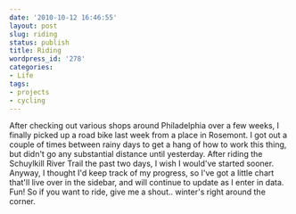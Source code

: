 ```yaml
---
date: '2010-10-12 16:46:55'
layout: post
slug: riding
status: publish
title: Riding
wordpress_id: '278'
categories:
- Life
tags:
- projects
- cycling
---
```


After checking out various shops around Philadelphia over a few weeks, I finally picked up a road bike last week from a place in Rosemont.  I got out a couple of times between rainy days to get a hang of how to work this thing, but didn't go any substantial distance until yesterday.  After riding the Schuylkill River Trail the past two days, I wish I would've started sooner.  Anyway, I thought I'd keep track of my progress, so I've got a little chart that'll live over in the sidebar, and will continue to update as I enter in data.  Fun!  So if you want to ride, give me a shout.. winter's right around the corner.
